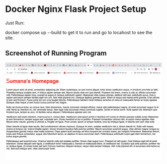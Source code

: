 # Docker Nginx Flask Project Setup

Just Run:

docker compose up --build to get it to run and go to locahost to see the site.

## Screenshot of Running Program

![Running Program](screenshots/My-First-Webpage-Sumana.png)

